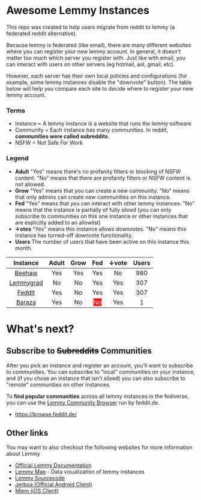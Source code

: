 
# Awesome Lemmy Instances

This repo was created to help users migrate from reddit to lemmy (a federated reddit alternative).

Because lemmy is federated (like email), there are many different websites where you can register your new lemmy account. In general, it doesn't matter too much which server you register with. Just like with email, you can interact with users on other servers (eg hotmail, aol, gmail, etc).

However, each server has their own local policies and configurations (for example, some lemmy instances disable the "downvote" button). The table below will help you compare each site to decide where to register your new lemmy account.

### Terms

 * Instance = A lemmy instance is a website that runs the lemmy software
 * Community = Each instance has many communities. In reddit, **communities were called subreddits**.
 * NSFW = Not Safe For Work

### Legend

 * **Adult** "Yes" means there's no profanity filters or blocking of NSFW content. "No" means that there are profanity filters or NSFW content is not allowed.
 * **Grow** "Yes" means that you can create a new community. "No" means that only admins can create new communities on this instance.
 * **Fed** "Yes" means that you can interact with other lemmy instances. "No" means that the instance is partially of fully siloed (you can only subscribe to communities on this one instance or other instances that are explicitly added to an allowlist)
 * **↓otes** "Yes" means this instance allows downvotes. "No" means this instance has turned-off downvote functionality.
 * **Users** The number of users that have been active on this instance this month.

| Instance | Adult | Grow | Fed | ↓vote | Users | 
| :---: | :---: | :---: | :---: | :---: | :---: | 
| [Beehaw](https://beehaw.org) | Yes | Yes | Yes | No | 980 |
| [Lemmygrad](https://lemmygrad.ml) | No | No | Yes | Yes | 307 |
| [Feddit](https://feddit.de) | Yes | No | Yes | Yes | 307 |
| [Baraza](https://baraza.africa) | Yes | No | <span style="background-color: red; color: white;">No</span> | Yes | 1 |

# What's next?

## Subscribe to ~~Subreddits~~ Communities

After you pick an instance and register an account, you'll want to subscribe to communities. You can subscribe to "local" communities on your instance, and (if you chose an instance that isn't siloed) you can also subscribe to "remote" communities on other instances.

To **find popular communities** across all lemmy instances in the fediverse, you can use the [Lemmy Community Browser](https://browse.feddit.de/) run by feddit.de.

 * https://browse.feddit.de/

## Other links

You may want to also checkout the following websites for more information about Lemmy

 * [Official Lemmy Documentation](https://join-lemmy.org/docs/en/index.html)
 * [Lemmy Map](https://lemmymap.feddit.de) - Data visualization of lemmy instances
 * [Lemmy Sourcecode](https://github.com/LemmyNet/lemmy)
 * [Jerboa (Official Android Client)](https://f-droid.org/packages/com.jerboa/)
 * [Mlem (iOS Client)](https://testflight.apple.com/join/xQfmkJhc)

